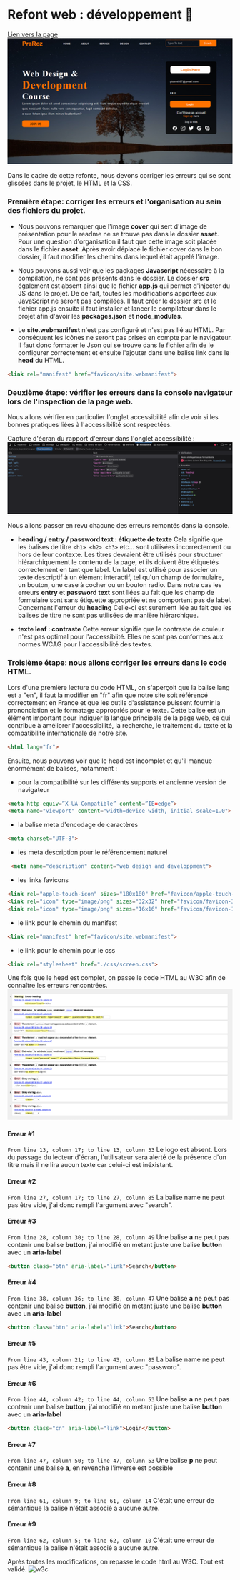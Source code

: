 # **Refont web : développement** 🚀

[Lien vers la page](https://cynthiaapura.github.io/refonte_design/)
![cover](./asset/cover.PNG)


Dans le cadre de cette refonte, nous devons corriger les erreurs qui se sont glissées dans le projet, le HTML et la CSS.


### Première étape: corriger les erreurs et l'organisation au sein des fichiers du projet.
- Nous pouvons remarquer que l'image **cover** qui sert d'image de présentation pour le readme ne se trouve pas dans le dossier **asset**. Pour une question d'organisation il faut que cette image soit placée dans le fichier **asset**. Après avoir déplacé le fichier cover dans le bon dossier, il faut modifier les chemins dans lequel était appelé l'image.


- Nous pouvons aussi voir que les packages **Javascript** nécessaire à la compilation, ne sont pas présents dans le dossier. Le dossier **src** également est absent ainsi que le fichier **app.js** qui permet d'injecter du JS dans le projet. De ce fait, toutes les modifications apportées aux JavaScript ne seront pas compilées. Il faut créer le dossier src et le fichier app.js ensuite il faut installer et lancer le compilateur dans le projet afin d'avoir les **packages.json** et **node_modules**.


- Le **site.webmanifest** n'est pas configuré et n'est pas lié au HTML. Par conséquent les icônes ne seront pas prises en compte par le navigateur. Il faut donc formater le Json qui se trouve dans le fichier afin de le configurer correctement et ensuite l'ajouter dans une balise link dans le **head** du HTML.
```HTML
<link rel="manifest" href="favicon/site.webmanifest">
```


### Deuxième étape: vérifier les erreurs dans la console navigateur lors de l'inspection de la page web.


Nous allons vérifier en particulier l'onglet accessibilité afin de voir si les bonnes pratiques liées à l'accessibilité sont respectées.


Capture d'écran du rapport d'erreur dans l'onglet accessibilité :
![console_accessibilite](./asset/console_accessibilite.png)


Nous allons passer en revu chacune des erreurs remontés dans la console.


- **heading / entry / password text : étiquette de texte**
Cela signifie que les balises de titre ```<h1> <h2> <h3>``` etc... sont utilisées incorrectement ou hors de leur contexte. Les titres devraient être utilisés pour structurer hiérarchiquement le contenu de la page, et ils doivent être étiquetés correctement en tant que label. Un label est utilisé pour associer un texte descriptif à un élément interactif, tel qu'un champ de formulaire, un bouton, une case à cocher ou un bouton radio. Dans notre cas les erreurs **entry** et **password text** sont liées au fait que les champ de formulaire sont sans étiquette appropriée et ne comportent pas de label.
Concernant l'erreur du **heading** Celle-ci est surement liée au fait que les balises de titre ne sont pas utilisées de manière hiérarchique.


- **texte leaf : contraste**
Cette erreur signifie que le contraste de couleur n'est pas optimal pour l'accessibiité. Elles ne sont pas conformes aux normes WCAG pour l'accessibilité des textes.


### Troisième étape: nous allons corriger les erreurs dans le code HTML.


Lors d'une première lecture du code HTML, on s'aperçoit que la balise lang est a "en", il faut la modifier en "fr" afin que notre site soit référencé correctement en France et que les outils d'assistance puissent fournir la prononciation et le formatage appropriés pour le texte. Cette balise est un élément important pour indiquer la langue principale de la page web, ce qui contribue à améliorer l'accessibilité, la recherche, le traitement du texte et la compatibilité internationale de notre site.


```html
<html lang="fr">
```
Ensuite, nous pouvons voir que le head est incomplet et qu'il manque énormément de balises, notamment :

- pour la compatibilité sur les différents supports et ancienne version de navigateur
```html
<meta http-equiv=”X-UA-Compatible” content=”IE=edge”>
<meta name="viewport" content="width=device-width, initial-scale=1.0"> 
```
- la balise meta d'encodage de caractères 
```html
<meta charset="UTF-8"> 
```
- les meta description pour le référencement naturel
```html
 <meta name="description" content="web design and developpment">
 ```
- les links favicons
```html
<link rel="apple-touch-icon" sizes="180x180" href="favicon/apple-touch-icon.png">
<link rel="icon" type="image/png" sizes="32x32" href="favicon/favicon-32x32.png">
<link rel="icon" type="image/png" sizes="16x16" href="favicon/favicon-16x16.png">
```
- le link pour le chemin du manifest
```html
<link rel="manifest" href="favicon/site.webmanifest">
```
- le link pour le chemin pour le css
```html
<link rel="stylesheet" href="./css/screen.css">
```

Une fois que le head est complet, on passe le code HTML au W3C afin de connaître les erreurs rencontrées.
![erreur w3c](./asset/erreur_w3c.png)


#### Erreur #1
```From line 13, column 17; to line 13, column 33```
Le logo est absent. Lors du passage du lecteur d'écran, l'utilisateur sera alerté de la présence d'un titre mais il ne lira aucun texte car celui-ci est inéxistant. 

#### Erreur #2
```From line 27, column 17; to line 27, column 85```
La balise name ne peut pas être vide, j'ai donc rempli l'argument avec "search".

#### Erreur #3
```From line 28, column 30; to line 28, column 49```
Une balise **a** ne peut pas contenir une balise **button**, j'ai modifié en metant juste une balise **button** avec un **aria-label** 
```html 
<button class="btn" aria-label="link">Search</button>
```

#### Erreur #4
```From line 38, column 36; to line 38, column 47```
Une balise **a** ne peut pas contenir une balise **button**, j'ai modifié en metant juste une balise **button** avec un **aria-label** 
```html 
<button class="btn" aria-label="link">Search</button>
```

#### Erreur #5
```From line 43, column 21; to line 43, column 85```
La balise name ne peut pas être vide, j'ai donc rempli l'argument avec "password".

#### Erreur #6
```From line 44, column 42; to line 44, column 53```
Une balise **a** ne peut pas contenir une balise **button**, j'ai modifié en metant juste une balise **button** avec un **aria-label** 
```html
<button class="cn" aria-label="link">Login</button>
```

#### Erreur #7
```From line 47, column 50; to line 47, column 53```
Une balise **p** ne peut contenir une balise **a**, en revenche l'inverse est possible

#### Erreur #8
```From line 61, column 9; to line 61, column 14```
C'était une erreur de sémantique la balise n'était associé a aucune autre.

#### Erreur #9
```From line 62, column 5; to line 62, column 10```
C'était une erreur de sémantique la balise n'était associé a aucune autre.

Après toutes les modifications, on repasse le code html au W3C. Tout est validé.
![w3c](./asset/w3c.png)